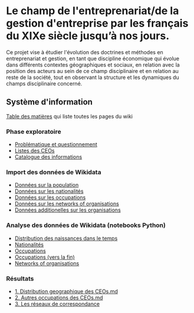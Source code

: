 # Le champ de l'entreprenariat/de la gestion d'entreprise par les français du XIXe siècle jusqu’à nos jours.

Ce projet vise à étudier l'évolution des doctrines et méthodes en entreprenariat et gestion, en tant que discipline économique qui évolue dans différents contextes géographiques et sociaux, en relation avec la position des acteurs au sein de ce champ disciplinaire et en relation au reste de la société, tout en observant la structure et les dynamiques du champs disciplinaire concerné.


## Système d'information

[Table des matières]() qui liste toutes les pages du wiki


###  Phase exploratoire


* [Problématique et questionnement](Problematique-Questionnement.md) 
* [Listes des CEOs](Liste_ceos.md)
* [Catalogue des informations](Catalogue-des-informations.md)

### Import des données de Wikidata
* [Données sur la population](https://github.com/Laillaa/French_CEOs/blob/main/sparqlbooks/wdt_import_population.sparqlbook)
* [Données sur les nationalités](https://github.com/Laillaa/French_CEOs/blob/main/sparqlbooks/wdt_import_citizenships.sparqlbook)
* [Données sur les occupations](https://github.com/Laillaa/French_CEOs/blob/main/sparqlbooks/wdt_import_organisations_additional_data.sparqlbook)
* [Données sur les networks of organisations](https://github.com/Laillaa/French_CEOs/blob/main/sparqlbooks/wdt_import_relationships_to_organisations.sparqlbook)
* [Données additionelles sur les organisations](https://github.com/Laillaa/French_CEOs/blob/main/sparqlbooks/wdt_import_organisations_additional_data.sparqlbook)
 

### Analyse des données de Wikidata (notebooks Python)
* [Distribution des naissances dans le temps](https://com/Laillaa/French_CEOs/blob/main/github.notebooks_jupyter/wikidata_exploration/wdt_distribution_naissances_triplestore.ipynb)
* [Nationalités](https://com/Laillaa/French_CEOs/blob/main/github.notebooks_jupyter/wikidata_exploration/wdt_bivariee_generations_continents_triplestore.ipynb)
* [Occupations](https://com/Laillaa/French_CEOs/blob/main/github.notebooks_jupyter/wikidata_exploration/wdt_occupations_triplestore_exploration.ipynb)
* [Occupations (vers la fin)](https://github.com/Laillaa/French_CEOs/blob/main/notebooks_jupyter/wikidata_exploration/wdt_bivariee_generations_continents_triplestore.ipynb)
* [Networks of organisations](https://github.com/Laillaa/French_CEOs/blob/main/notebooks_jupyter/wikidata_exploration/wdt_organisations_networks.ipynb)
 

### Résultats

* [1. Distribution geographique des CEOs.md](resultat/1.Distribution_geographique_des_CEOs.md)
* [2. Autres occupations des CEOs.md](resultat/2.Autres_occupations_des_CEOs.md)
* [3. Les réseaux de correspondance](resultat/3.Les_réseaux_de_correspondance.md)
